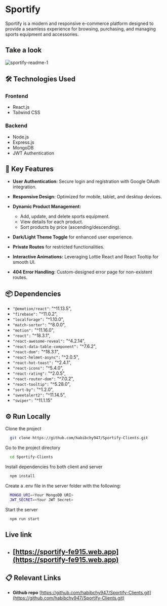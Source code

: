 
# Sportify

Sportify is a modern and responsive e-commerce platform designed to provide a seamless experience for browsing, purchasing, and managing sports equipment and accessories.



## Take a look


![sportify-readme-1](https://github.com/user-attachments/assets/8d5cdbb9-28e1-490b-ae04-352cb09f9a98)
## 🛠️ Technologies Used
### Frontend
- React.js
- Tailwind CSS
### Backend
- Node.js
- Express.js
- MongoDB
- JWT Authentication





## 🔑 Key Features

- **User Authentication:** Secure login and registration with Google OAuth integration.

- **Responsive Design:** Optimized for mobile, tablet, and desktop devices.
- **Dynamic Product Management:**
  - Add, update, and delete sports equipment.
  - View details for each product.
  - Sort products by price (ascending/descending).
- **Dark/Light Theme Toggle** for enhanced user experience.
- **Private Routes** for restricted functionalities.
- **Interactive Animations:** Leveraging Lottie React and React Tooltip for smooth UI.
- **404 Error Handling:** Custom-designed error page for non-existent routes.







    
## 📦 Dependencies
- `"@emotion/react"`: "^11.13.5",
- `"firebase":` "^11.0.2",
- `"localforage":` "^1.10.0",
- `"match-sorter":` "^8.0.0",
- `"motion":` "^11.16.0",
- `"react":` "^18.3.1",
- `"react-awesome-reveal":` "^4.2.14",
- `"react-data-table-component":` "^7.6.2",
- `"react-dom":` "^18.3.1",
- `"react-helmet-async":` "^2.0.5",
- `"react-hot-toast":` "^2.4.1",
- `"react-icons":` "^5.4.0",
- `"react-rating":` "^2.0.5",
- `"react-router-dom":` "^7.0.2",
- `"react-tooltip":` "^5.28.0",
- `"sort-by":` "^1.2.0",
- `"sweetalert2":` "^11.14.5",
- `"swiper":` "^11.1.15"
## ⚙️ Run Locally

Clone the project

```bash
  git clone https://github.com/habibchy947/Sportify-Clients.git
```

Go to the project directory

```bash
  cd Sportify-Clients
```

Install dependencies fro both client and server

```bash
  npm install
```
Create a .env file in the server folder with the following:
```bash
  MONGO_URI=<Your MongoDB URI>  
  JWT_SECRET=<Your JWT Secret> 
```

Start the server

```bash
  npm run start
```


## Live link

- ## [https://sportify-fe915.web.app](https://sportify-fe915.web.app)




## 📋 Relevant Links
- **Github repo**  [https://github.com/habibchy947/Sportify-Clients.git](https://github.com/habibchy947/Sportify-Clients.git)


